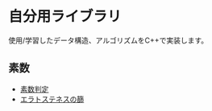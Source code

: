 # 自分用ライブラリ
使用/学習したデータ構造、アルゴリズムをC++で実装します。

## 素数
- [素数判定](https://github.com/nnenn0/algo-lib/blob/main/math/is_prime.cpp)
- [エラトステネスの篩](https://github.com/nnenn0/algo-lib/blob/main/math/eratosthenes.cpp)
